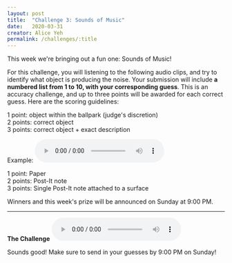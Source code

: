 ```yaml
---
layout: post
title:  "Challenge 3: Sounds of Music"
date:   2020-03-31
creator: Alice Yeh
permalink: /challenges/:title
---
```


This week we're bringing out a fun one: Sounds of Music!

For this challenge, you will listening to the following audio clips, and try to identify what object is producing the noise. Your submission will include **a numbered list from 1 to 10, with your corresponding guess**. This is an accuracy challenge, and up to three points will be awarded for each correct guess. Here are the scoring guidelines:

1 point: object within the ballpark (judge's discretion)<br>
2 points: correct object<br>
3 points: correct object + exact description

Example:
<audio controls>
    <source src="/assets/challenge3/0.m4a" type="audio/m4a">
</audio>

1 point: Paper<br>
2 points: Post-It note<br>
3 points: Single Post-It note attached to a surface

Winners and this week's prize will be announced on Sunday at 9:00 PM.

-----------

**The Challenge**
<audio controls>
    <source src="/assets/challenge3/0.m4a" type="audio/m4a">
</audio>

Sounds good! Make sure to send in your guesses by 9:00 PM on Sunday!





